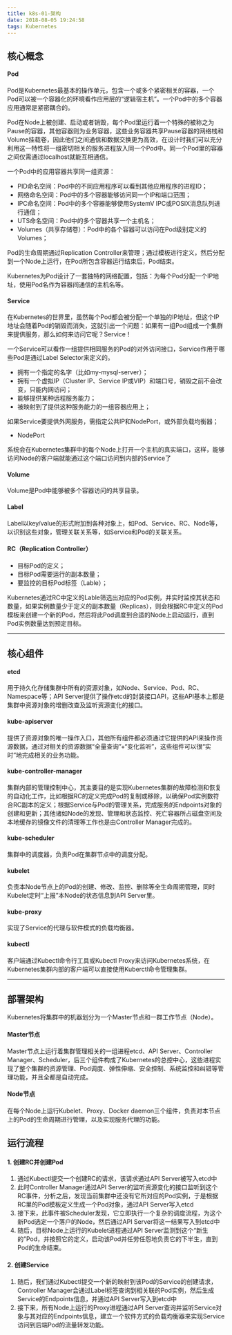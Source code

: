 ```yaml
---
title: k8s-01-架构
date: 2018-08-05 19:24:58
tags: Kubernetes
---
```


## 核心概念
#### Pod
Pod是Kubernetes最基本的操作单元，包含一个或多个紧密相关的容器，一个Pod可以被一个容器化的环境看作应用层的“逻辑宿主机”。一个Pod中的多个容器应用通常是紧密耦合的。

Pod在Node上被创建、启动或者销毁，每个Pod里运行着一个特殊的被称之为Pause的容器，其他容器则为业务容器，这些业务容器共享Pause容器的网络栈和Volume挂载卷，因此他们之间通信和数据交换更为高效，在设计时我们可以充分利用这一特性将一组密切相关的服务进程放入同一个Pod中。同一个Pod里的容器之间仅需通过localhost就能互相通信。

一个Pod中的应用容器共享同一组资源：

- PID命名空间：Pod中的不同应用程序可以看到其他应用程序的进程ID；
- 网络命名空间：Pod中的多个容器能够访问同一个IP和端口范围；
- IPC命名空间：Pod中的多个容器能够使用SystemV IPC或POSIX消息队列进行通信；
- UTS命名空间：Pod中的多个容器共享一个主机名；
- Volumes（共享存储卷）：Pod中的各个容器可以访问在Pod级别定义的Volumes；

Pod的生命周期通过Replication Controller来管理；通过模板进行定义，然后分配到一个Node上运行，在Pod所包含容器运行结束后，Pod结束。

Kubernetes为Pod设计了一套独特的网络配置，包括：为每个Pod分配一个IP地址，使用Pod名作为容器间通信的主机名等。



#### Service
在Kubernetes的世界里，虽然每个Pod都会被分配一个单独的IP地址，但这个IP地址会随着Pod的销毁而消失，这就引出一个问题：如果有一组Pod组成一个集群来提供服务，那么如何来访问它呢？Service！

一个Service可以看作一组提供相同服务的Pod的对外访问接口，Service作用于哪些Pod是通过Label Selector来定义的。

- 拥有一个指定的名字（比如my-mysql-server）；
- 拥有一个虚拟IP（Cluster IP、Service IP或VIP）和端口号，销毁之前不会改变，只能内网访问；
- 能够提供某种远程服务能力；
- 被映射到了提供这种服务能力的一组容器应用上；

如果Service要提供外网服务，需指定公共IP和NodePort，或外部负载均衡器；

- NodePort 

系统会在Kubernetes集群中的每个Node上打开一个主机的真实端口，这样，能够访问Node的客户端就能通过这个端口访问到内部的Service了


#### Volume

Volume是Pod中能够被多个容器访问的共享目录。

#### Label
Label以key/value的形式附加到各种对象上，如Pod、Service、RC、Node等，以识别这些对象，管理关联关系等，如Service和Pod的关联关系。

#### RC（Replication Controller）
- 目标Pod的定义；
- 目标Pod需要运行的副本数量；
- 要监控的目标Pod标签（Lable）；

Kubernetes通过RC中定义的Lable筛选出对应的Pod实例，并实时监控其状态和数量，如果实例数量少于定义的副本数量（Replicas），则会根据RC中定义的Pod模板来创建一个新的Pod，然后将此Pod调度到合适的Node上启动运行，直到Pod实例数量达到预定目标。

---

## 核心组件
#### etcd 
用于持久化存储集群中所有的资源对象，如Node、Service、Pod、RC、Namespace等；API Server提供了操作etcd的封装接口API，这些API基本上都是集群中资源对象的增删改查及监听资源变化的接口。

#### kube-apiserver
提供了资源对象的唯一操作入口，其他所有组件都必须通过它提供的API来操作资源数据，通过对相关的资源数据“全量查询”+“变化监听”，这些组件可以很“实时”地完成相关的业务功能。

#### kube-controller-manager 
集群内部的管理控制中心，其主要目的是实现Kubernetes集群的故障检测和恢复的自动化工作，比如根据RC的定义完成Pod的复制或移除，以确保Pod实例数符合RC副本的定义；根据Service与Pod的管理关系，完成服务的Endpoints对象的创建和更新；其他诸如Node的发现、管理和状态监控、死亡容器所占磁盘空间及本地缓存的镜像文件的清理等工作也是由Controller Manager完成的。

#### kube-scheduler 
集群中的调度器，负责Pod在集群节点中的调度分配。

#### kubelet 
负责本Node节点上的Pod的创建、修改、监控、删除等全生命周期管理，同时Kubelet定时“上报”本Node的状态信息到API Server里。

#### kube-proxy 
实现了Service的代理与软件模式的负载均衡器。

#### kubectl
客户端通过Kubectl命令行工具或Kubectl Proxy来访问Kubernetes系统，在Kubernetes集群内部的客户端可以直接使用Kuberctl命令管理集群。


---

## 部署架构
Kubernetes将集群中的机器划分为一个Master节点和一群工作节点（Node）。

#### Master节点
Master节点上运行着集群管理相关的一组进程etcd、API Server、Controller Manager、Scheduler，后三个组件构成了Kubernetes的总控中心，这些进程实现了整个集群的资源管理、Pod调度、弹性伸缩、安全控制、系统监控和纠错等管理功能，并且全都是自动完成。

#### Node节点
在每个Node上运行Kubelet、Proxy、Docker daemon三个组件，负责对本节点上的Pod的生命周期进行管理，以及实现服务代理的功能。

## 运行流程 
#### 1. 创建RC并创建Pod
1. 通过Kubectl提交一个创建RC的请求，该请求通过API Server被写入etcd中
2. 此时Controller Manager通过API Server的监听资源变化的接口监听到这个RC事件，分析之后，发现当前集群中还没有它所对应的Pod实例，于是根据RC里的Pod模板定义生成一个Pod对象，通过API Server写入etcd
3. 接下来，此事件被Scheduler发现，它立即执行一个复杂的调度流程，为这个新Pod选定一个落户的Node，然后通过API Server将这一结果写入到etcd中
4. 随后，目标Node上运行的Kubelet进程通过API Server监测到这个“新生的”Pod，并按照它的定义，启动该Pod并任劳任怨地负责它的下半生，直到Pod的生命结束。

#### 2. 创建Service
1. 随后，我们通过Kubectl提交一个新的映射到该Pod的Service的创建请求，Controller Manager会通过Label标签查询到相关联的Pod实例，然后生成Service的Endpoints信息，并通过API Server写入到etcd中
2. 接下来，所有Node上运行的Proxy进程通过API Server查询并监听Service对象与其对应的Endpoints信息，建立一个软件方式的负载均衡器来实现Service访问到后端Pod的流量转发功能。
